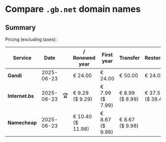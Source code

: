 # Compare `.gb.net` domain names

## Summary

Pricing (excluding taxes):

| Service | Date |  | / Renewed year | First year | Transfer | Restoration |
|--|--|--|--|--|--|--|
| **Gandi** | 2025-06-23 |  | € 24.00 | € 24.00 | € 50.00 | € 24.00 |
| **Internet.bs** | 2025-06-23 | 🏆 | € 9.29<br>($ 9.29) | € 7.99<br>($ 7.99) | € 8.99<br>($ 8.99) | € 37.55<br>($ 38.49) |
| **Namecheap** | 2025-06-23 |  | € 10.40<br>($ 11.98) | € 8.67<br>($ 9.98) | € 8.67<br>($ 9.98) |  |
